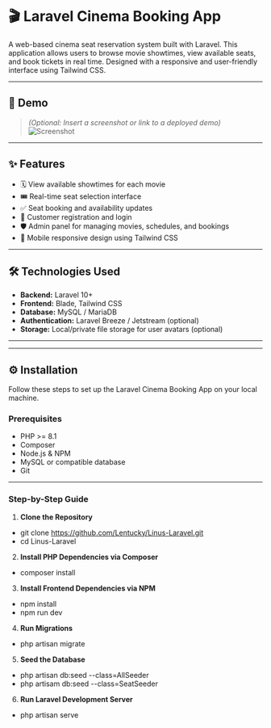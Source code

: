 # 🎬 Laravel Cinema Booking App

A web-based cinema seat reservation system built with Laravel. This application allows users to browse movie showtimes, view available seats, and book tickets in real time. Designed with a responsive and user-friendly interface using Tailwind CSS.

---

## 📸 Demo

> *(Optional: Insert a screenshot or link to a deployed demo)*  
![Screenshot](public/images/demo-screenshot.png)

---

## ✨ Features

- 🗓️ View available showtimes for each movie
- 🎟️ Real-time seat selection interface
- ✅ Seat booking and availability updates
- 👤 Customer registration and login
- 🛡️ Admin panel for managing movies, schedules, and bookings
- 📱 Mobile responsive design using Tailwind CSS

---

## 🛠️ Technologies Used

- **Backend:** Laravel 10+
- **Frontend:** Blade, Tailwind CSS
- **Database:** MySQL / MariaDB
- **Authentication:** Laravel Breeze / Jetstream (optional)
- **Storage:** Local/private file storage for user avatars (optional)

---


---

## ⚙️ Installation

Follow these steps to set up the Laravel Cinema Booking App on your local machine.

### Prerequisites

- PHP >= 8.1
- Composer
- Node.js & NPM
- MySQL or compatible database
- Git

---

### Step-by-Step Guide

1. **Clone the Repository**

- git clone https://github.com/Lentucky/Linus-Laravel.git
- cd Linus-Laravel

2. **Install PHP Dependencies via Composer**

- composer install

3. **Install Frontend Dependencies via NPM**

- npm install
- npm run dev

4. **Run Migrations**

- php artisan migrate

5. **Seed the Database**

- php artisan db:seed --class=AllSeeder
- php artisam db:seed --class=SeatSeeder

6. **Run Laravel Development Server**

- php artisan serve
